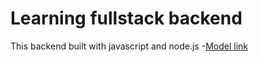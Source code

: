 # Learning fullstack backend
This backend built with javascript and node.js
-[Model link]([text](https://app.eraser.io/workspace/YtPqZ1VogxGy1jzIDkzj))